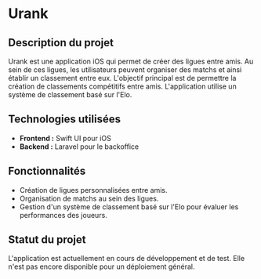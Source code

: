 # Urank

## Description du projet

Urank est une application iOS qui permet de créer des ligues entre amis. Au sein de ces ligues, les utilisateurs peuvent organiser des matchs et ainsi établir un classement entre eux. L'objectif principal est de permettre la création de classements compétitifs entre amis. L'application utilise un système de classement basé sur l'Elo.

## Technologies utilisées

- **Frontend :** Swift UI pour iOS
- **Backend :** Laravel pour le backoffice

## Fonctionnalités

- Création de ligues personnalisées entre amis.
- Organisation de matchs au sein des ligues.
- Gestion d'un système de classement basé sur l'Elo pour évaluer les performances des joueurs.

## Statut du projet

L'application est actuellement en cours de développement et de test. Elle n'est pas encore disponible pour un déploiement général.

